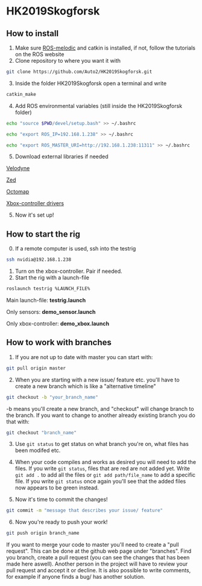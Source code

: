 # HK2019Skogforsk
## How to install

1. Make sure [ROS-melodic](http://wiki.ros.org/melodic/Installation) and catkin is installed, if not, follow the tutorials on the ROS website
2. Clone repository to where you want it with 
```bash
git clone https://github.com/Auto2/HK2019Skogforsk.git
```
3. Inside the folder HK2019Skogforsk open a terminal and write
```bash
catkin_make
```
4. Add ROS environmental variables (still inside the HK2019Skogforsk folder)
```bash
echo "source $PWD/devel/setup.bash" >> ~/.bashrc
```
```bash
echo "export ROS_IP=192.168.1.238" >> ~/.bashrc
```
```bash
echo "export ROS_MASTER_URI=http://192.168.1.238:11311" >> ~/.bashrc
```

5. Download external libraries if needed

[Velodyne](http://wiki.ros.org/velodyne/Tutorials/Getting%20Started%20with%20the%20Velodyne%20VLP16)

[Zed](https://www.stereolabs.com/docs/ros/)

[Octomap](http://wiki.ros.org/octomap)

[Xbox-controller drivers](https://github.com/atar-axis/xpadneo)

5. Now it's set up!

## How to start the rig

0. If a remote computer is used, ssh into the testrig
```bash
ssh nvidia@192.168.1.238
```
1. Turn on the xbox-controller. Pair if needed.
2. Start the rig with a launch-file 
```bash
roslaunch testrig %LAUNCH_FILE%
```

Main launch-file:
**testrig.launch**

Only sensors:
**demo_sensor.launch**

Only xbox-controller:
**demo_xbox.launch**


## How to work with branches
1. If you are not up to date with master you can start with:
```bash
git pull origin master
```
2. When you are starting with a new issue/ feature etc. you'll have to create a new branch which is like a "alternative timeline"
```bash
git checkout -b "your_branch_name"
```
-b means you'll create a new branch, and "checkout" will change branch to the branch. If you want to change to another already existing branch you do that with:
```bash
git checkout "branch_name"
```

3. Use ```git status``` to get status on what branch you're on, what files has been modifed etc. 

4. When your code compiles and works as desired you will need to add the files. If you write ```git status```, files that are red are not added yet. Write ```git add .``` to add all the files or ```git add path/file_name``` to add a specific file. If you write ```git status``` once again you'll see that the added files now appears to be green instead.
5. Now it's time to commit the changes! 
```bash
git commit -m "message that describes your issue/ feature"
```
6. Now you're ready to push your work!
```bash
git push origin branch_name
```

If you want to merge your code to master you'll need to create a "pull request". This can be done at the github web page under "branches". Find you branch, create a pull request (you can see the changes that has been made here aswell). Another person in the project will have to review your pull request and accept it or decline. It is also possible to write comments, for example if anyone finds a bug/ has another solution.
